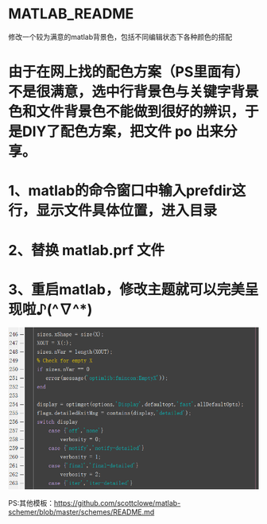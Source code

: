 # MATLAB_README
修改一个较为满意的matlab背景色，包括不同编辑状态下各种颜色的搭配
# 由于在网上找的配色方案（PS里面有）不是很满意，选中行背景色与关键字背景色和文件背景色不能做到很好的辨识，于是DIY了配色方案，把文件 po 出来分享。

# 1、matlab的命令窗口中输入prefdir这行，显示文件具体位置，进入目录 
# 2、替换 matlab.prf 文件 
# 3、重启matlab，修改主题就可以完美呈现啦♪(^∇^*)
![image](https://github.com/sxxa-qlp/MATLAB_/blob/master/Snipaste_2019-11-27_16-36-27.png)

PS:其他模板：https://github.com/scottclowe/matlab-schemer/blob/master/schemes/README.md

